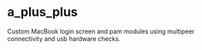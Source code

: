 # a_plus_plus

Custom MacBook login screen and pam modules using multipeer connectivity and usb hardware checks.
